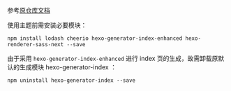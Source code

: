 参考[原仓库文档](https://github.com/ppoffice/hexo-theme-minos)

使用主题前需安装必要模块：
```npm
npm install lodash cheerio hexo-generator-index-enhanced hexo-renderer-sass-next --save
```
由于采用 `hexo-generator-index-enhanced` 进行 index 页的生成，故需卸载原默认的生成模块 hexo-generator-index ：
```npm
npm uninstall hexo-generator-index --save
```